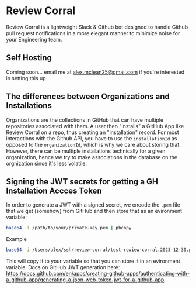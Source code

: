 # Review Corral

Review Corral is a lightweight Slack & Github bot designed to handle Github pull request notifications
in a more elegant manner to minimize noise for your Engineering team.

## Self Hosting

Coming soon... email me at alex.mclean25@gmail.com if you're interested in setting this up

## The differences between Organizations and Installations

Organizations are the collections in GitHub that can have multiple repositories
associated with them. A user then "installs" a GitHub App like Review Corral on a
repo, thus creating an "installation" record. For most interactions with the Github
API, you have to use the `installationId` as opposed to the `organizationId`, which
is why we care about storing that. However, there can be multiple installations
technically for a given organization, hence we try to make associations in the database
on the orgnization since it's less volatile.

## Signing the JWT secrets for getting a GH Installation Accces Token

In order to generate a JWT with a signed secret, we encode the `.pem` file that we get
(somehow) from GitHub and then store that as an evironment variable:

```bash
base64 -i /path/to/your/private-key.pem | pbcopy
```

Example

```bash
base64 -i /Users/alex/ssh/review-corral/test-review-corral.2023-12-30.private-key.pem | pbcopy
```

This will copy it to your variable so that you can store it in an evironment variable.
Docs on GitHub JWT generation here: https://docs.github.com/en/apps/creating-github-apps/authenticating-with-a-github-app/generating-a-json-web-token-jwt-for-a-github-app
